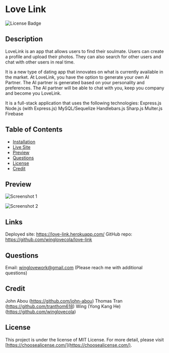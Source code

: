 # Love Link
![License Badge](https://img.shields.io/badge/license-MIT%20License-lightgreen)


## Description

LoveLink is an app that allows users to find their soulmate. Users can create a profile and upload their photos. They can also search for other users and chat with other users in real time.

It is a new type of dating app that innovates on what is currently available in the market. At LoveLink, you have the option to generate your own AI Partner. The AI partner is generated based on your personality and preferences. The AI partner will be able to chat with you, keep you company and become you LoveLink.

It is a full-stack application that uses the following technologies:
Express.js
Node.js (with Express.js) 
MySQL/Sequelize
Handlebars.js
Sharp.js
Multer.js
Firebase


## Table of Contents

- [Installation](#installation)
- [Live Site](#livesite)
- [Preview](#preview)
- [Questions](#questions)
- [License](#license)
- [Credit](#credit)



## Preview

![Screenshot 1](https://github.com/winglovecola/love-link/blob/main/assets/img/site/screenshot1.jpg?raw=true)

![Screenshot 2](https://github.com/winglovecola/love-link/blob/main/assets/img/site/screenshot2.jpg?raw=true)



## Links
Deployed site: https://love-link.herokuapp.com/
GitHub repo: https://github.com/winglovecola/love-link


## Questions

Email: winglovework@gmail.com (Please reach me with additional questions)



## Credit

John Abou (https://github.com/john-abou)
Thomas Tran (https://github.com/tranthom618)
Wing (Yong Kang He) (https://github.com/winglovecola)


## License

This project is under the license of MIT License. For more detail, please visit [https://choosealicense.com/](https://choosealicense.com/).







